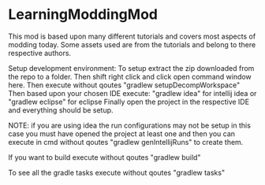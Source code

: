 LearningModdingMod
==================

This mod is based upon many different tutorials and covers most aspects of modding today.
Some assets used are from the tutorials and belong to there respective authors.

Setup development environment:
To setup extract the zip downloaded from the repo to a folder.
Then shift right click and click open command window here.
Then execute without qoutes "gradlew setupDecompWorkspace" 
Then based upon your chosen IDE execute:
"gradlew idea" for intellij idea
or
"gradlew eclipse" for eclipse
Finally open the project in the respective IDE and everything should be setup.

NOTE: if you are using idea the run configurations may not be setup in this case you must have opened the project
at least one and then you can execute in cmd without qoutes "gradlew genIntellijRuns" to create them.

If you want to build execute without qoutes "gradlew build"

To see all the gradle tasks execute without qoutes "gradlew tasks"
